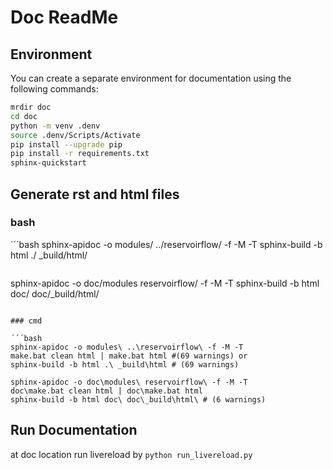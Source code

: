 # Doc ReadMe

## Environment

You can create a separate environment for documentation using the following commands:

```bash
mrdir doc
cd doc
python -m venv .denv
source .denv/Scripts/Activate
pip install --upgrade pip
pip install -r requirements.txt
sphinx-quickstart
```

## Generate rst and html files

### bash

´´´bash
sphinx-apidoc -o modules/ ../reservoirflow/ -f -M -T
sphinx-build -b html ./ _build/html/
```

```
sphinx-apidoc -o doc/modules reservoirflow/ -f -M -T
sphinx-build -b html doc/ doc/_build/html/
```

### cmd 

´´´bash
sphinx-apidoc -o modules\ ..\reservoirflow\ -f -M -T
make.bat clean html | make.bat html #(69 warnings) or
sphinx-build -b html .\ _build\html # (69 warnings)

sphinx-apidoc -o doc\modules\ reservoirflow\ -f -M -T
doc\make.bat clean html | doc\make.bat html 
sphinx-build -b html doc\ doc\_build\html\ # (6 warnings)
```

## Run Documentation

at doc location run livereload by `python run_livereload.py`